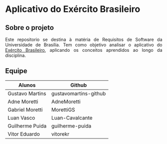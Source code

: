 # Aplicativo do Exército Brasileiro

## Sobre o projeto
<p align="justify">
  Este repositorio se destina à matéria de Requisitos de Software da Universidade de Brasília. Tem como objetivo analisar o aplicativo do <a href="https://play.google.com/store/apps/details?id=com.goodbarber.exercitobr&hl=pt_BR&gl=US">Exército Brasileiro</a>, aplicando os conceitos aprendidos ao longo da disciplina.
</p>

## Equipe
Alunos | Github |
------- | -------- |
Gustavo Martins | gustavomartins-github|
Adne Moretti | AdneMoretti |
Gabriel Moretti | MorettiGS |
Luan Vasco | Luan-Cavalcante |
Guilherme Puida | guilherme-puida |
Vitor Eduardo | vitorekr |



